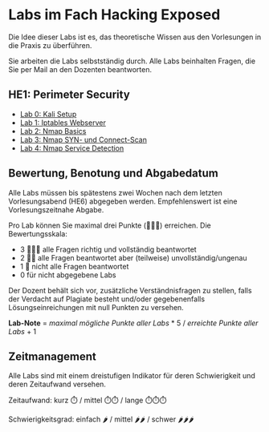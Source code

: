 # Labs im Fach Hacking Exposed

Die Idee dieser Labs ist es, das theoretische Wissen aus den Vorlesungen in die Praxis zu überführen.

Sie arbeiten die Labs selbstständig durch. Alle Labs beinhalten Fragen, die Sie per Mail an den Dozenten beantworten.

## HE1: Perimeter Security

-   [Lab 0: Kali Setup](Kali%20Setup/)
-   [Lab 1: Iptables Webserver](Iptables%20Webserver/)
-   [Lab 2: Nmap Basics](Nmap%20Basics/)
-   [Lab 3: Nmap SYN- und Connect-Scan](Nmap%20SYN%20Connect%20Scan/)
-   [Lab 4: Nmap Service Detection](Nmap%20Service%20Detection/)

## Bewertung, Benotung und Abgabedatum

Alle Labs müssen bis spätestens zwei Wochen nach dem letzten Vorlesungsabend (HE6) abgegeben werden. Empfehlenswert ist eine Vorlesungszeitnahe Abgabe.

Pro Lab können Sie maximal drei Punkte (🌟🌟🌟) erreichen. Die Bewertungsskala:

-   3 🌟🌟🌟 alle Fragen richtig und vollständig beantwortet
-   2 🌟🌟   alle Fragen beantwortet aber (teilweise) unvollständig/ungenau
-   1 🌟     nicht alle Fragen beantwortet
-   0        für nicht abgegebene Labs

Der Dozent behält sich vor, zusätzliche Verständnisfragen zu stellen, falls der Verdacht auf Plagiate besteht und/oder gegebenenfalls Lösungseinreichungen mit null Punkten zu versehen.

**Lab-Note** = _maximal mögliche Punkte aller Labs_ \* 5 / _erreichte Punkte aller Labs_ + 1

## Zeitmanagement

Alle Labs sind mit einem dreistufigen Indikator für deren Schwierigkeit und deren Zeitaufwand versehen.

Zeitaufwand:        kurz ⏱️    / mittel ⏱️⏱️ / lange ⏱️⏱️⏱️

Schwierigkeitsgrad: einfach 🌶️ / mittel 🌶️🌶️  / schwer 🌶️🌶️🌶️
